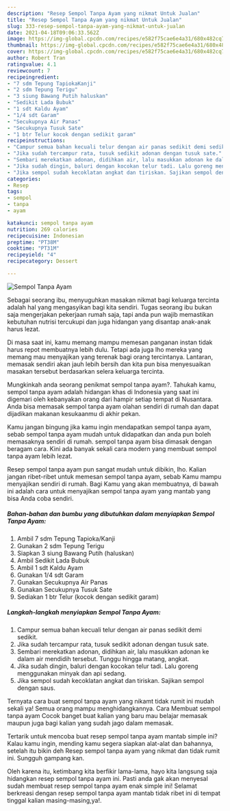 ```yaml
---
description: "Resep Sempol Tanpa Ayam yang nikmat Untuk Jualan"
title: "Resep Sempol Tanpa Ayam yang nikmat Untuk Jualan"
slug: 333-resep-sempol-tanpa-ayam-yang-nikmat-untuk-jualan
date: 2021-04-18T09:06:33.562Z
image: https://img-global.cpcdn.com/recipes/e582f75cae6e4a31/680x482cq70/sempol-tanpa-ayam-foto-resep-utama.jpg
thumbnail: https://img-global.cpcdn.com/recipes/e582f75cae6e4a31/680x482cq70/sempol-tanpa-ayam-foto-resep-utama.jpg
cover: https://img-global.cpcdn.com/recipes/e582f75cae6e4a31/680x482cq70/sempol-tanpa-ayam-foto-resep-utama.jpg
author: Robert Tran
ratingvalue: 4.1
reviewcount: 7
recipeingredient:
- "7 sdm Tepung TapiokaKanji"
- "2 sdm Tepung Terigu"
- "3 siung Bawang Putih haluskan"
- "Sedikit Lada Bubuk"
- "1 sdt Kaldu Ayam"
- "1/4 sdt Garam"
- "Secukupnya Air Panas"
- "Secukupnya Tusuk Sate"
- "1 btr Telur kocok dengan sedikit garam"
recipeinstructions:
- "Campur semua bahan kecuali telur dengan air panas sedikit demi sedikit."
- "Jika sudah tercampur rata, tusuk sedikit adonan dengan tusuk sate."
- "Sembari merekatkan adonan, didihkan air, lalu masukkan adonan ke dalam air mendidih tersebut. Tunggu hingga matang, angkat."
- "Jika sudah dingin, baluri dengan kocokan telur tadi. Lalu goreng menggunakan minyak dan api sedang."
- "Jika sempol sudah kecoklatan angkat dan tiriskan. Sajikan sempol dengan saus."
categories:
- Resep
tags:
- sempol
- tanpa
- ayam

katakunci: sempol tanpa ayam 
nutrition: 269 calories
recipecuisine: Indonesian
preptime: "PT38M"
cooktime: "PT31M"
recipeyield: "4"
recipecategory: Dessert

---
```



![Sempol Tanpa Ayam](https://img-global.cpcdn.com/recipes/e582f75cae6e4a31/680x482cq70/sempol-tanpa-ayam-foto-resep-utama.jpg)

Sebagai seorang ibu, menyuguhkan masakan nikmat bagi keluarga tercinta adalah hal yang mengasyikan bagi kita sendiri. Tugas seorang ibu bukan saja mengerjakan pekerjaan rumah saja, tapi anda pun wajib memastikan kebutuhan nutrisi tercukupi dan juga hidangan yang disantap anak-anak harus lezat.

Di masa  saat ini, kamu memang mampu memesan panganan instan tidak harus repot membuatnya lebih dulu. Tetapi ada juga lho mereka yang memang mau menyajikan yang terenak bagi orang tercintanya. Lantaran, memasak sendiri akan jauh lebih bersih dan kita pun bisa menyesuaikan masakan tersebut berdasarkan selera keluarga tercinta. 



Mungkinkah anda seorang penikmat sempol tanpa ayam?. Tahukah kamu, sempol tanpa ayam adalah hidangan khas di Indonesia yang saat ini digemari oleh kebanyakan orang dari hampir setiap tempat di Nusantara. Anda bisa memasak sempol tanpa ayam olahan sendiri di rumah dan dapat dijadikan makanan kesukaanmu di akhir pekan.

Kamu jangan bingung jika kamu ingin mendapatkan sempol tanpa ayam, sebab sempol tanpa ayam mudah untuk didapatkan dan anda pun boleh memasaknya sendiri di rumah. sempol tanpa ayam bisa dimasak dengan beragam cara. Kini ada banyak sekali cara modern yang membuat sempol tanpa ayam lebih lezat.

Resep sempol tanpa ayam pun sangat mudah untuk dibikin, lho. Kalian jangan ribet-ribet untuk memesan sempol tanpa ayam, sebab Kamu mampu menyajikan sendiri di rumah. Bagi Kamu yang akan membuatnya, di bawah ini adalah cara untuk menyajikan sempol tanpa ayam yang mantab yang bisa Anda coba sendiri.

<!--inarticleads1-->

##### Bahan-bahan dan bumbu yang dibutuhkan dalam menyiapkan Sempol Tanpa Ayam:

1. Ambil 7 sdm Tepung Tapioka/Kanji
1. Gunakan 2 sdm Tepung Terigu
1. Siapkan 3 siung Bawang Putih (haluskan)
1. Ambil Sedikit Lada Bubuk
1. Ambil 1 sdt Kaldu Ayam
1. Gunakan 1/4 sdt Garam
1. Gunakan Secukupnya Air Panas
1. Gunakan Secukupnya Tusuk Sate
1. Sediakan 1 btr Telur (kocok dengan sedikit garam)




<!--inarticleads2-->

##### Langkah-langkah menyiapkan Sempol Tanpa Ayam:

1. Campur semua bahan kecuali telur dengan air panas sedikit demi sedikit.
1. Jika sudah tercampur rata, tusuk sedikit adonan dengan tusuk sate.
1. Sembari merekatkan adonan, didihkan air, lalu masukkan adonan ke dalam air mendidih tersebut. Tunggu hingga matang, angkat.
1. Jika sudah dingin, baluri dengan kocokan telur tadi. Lalu goreng menggunakan minyak dan api sedang.
1. Jika sempol sudah kecoklatan angkat dan tiriskan. Sajikan sempol dengan saus.




Ternyata cara buat sempol tanpa ayam yang nikamt tidak rumit ini mudah sekali ya! Semua orang mampu menghidangkannya. Cara Membuat sempol tanpa ayam Cocok banget buat kalian yang baru mau belajar memasak maupun juga bagi kalian yang sudah jago dalam memasak.

Tertarik untuk mencoba buat resep sempol tanpa ayam mantab simple ini? Kalau kamu ingin, mending kamu segera siapkan alat-alat dan bahannya, setelah itu bikin deh Resep sempol tanpa ayam yang nikmat dan tidak rumit ini. Sungguh gampang kan. 

Oleh karena itu, ketimbang kita berfikir lama-lama, hayo kita langsung saja hidangkan resep sempol tanpa ayam ini. Pasti anda gak akan menyesal sudah membuat resep sempol tanpa ayam enak simple ini! Selamat berkreasi dengan resep sempol tanpa ayam mantab tidak ribet ini di tempat tinggal kalian masing-masing,ya!.

